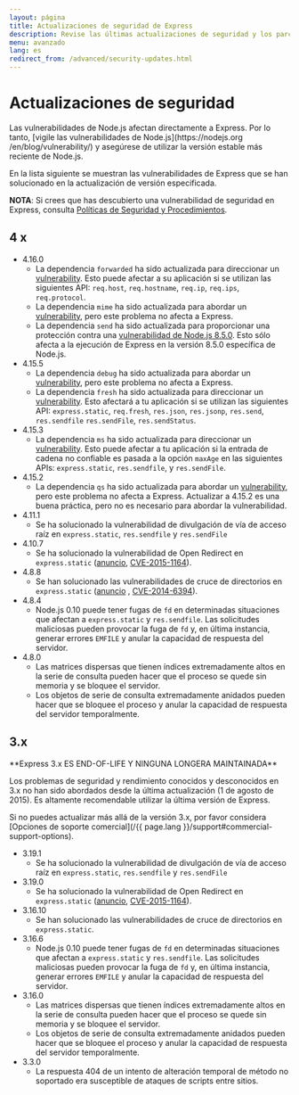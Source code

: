 ```yaml
---
layout: página
title: Actualizaciones de seguridad de Express
description: Revise las últimas actualizaciones de seguridad y los parches de Express.js, incluyendo listas detalladas de vulnerabilidades para diferentes versiones para ayudar a mantener una aplicación segura.
menu: avanzado
lang: es
redirect_from: /advanced/security-updates.html
---
```


# Actualizaciones de seguridad

<div class="doc-box doc-notice" markdown="1">
Las vulnerabilidades de Node.js afectan directamente a Express. Por lo tanto, [vigile las vulnerabilidades de Node.js](https://nodejs.org
/en/blog/vulnerability/) y asegúrese de utilizar la versión estable más reciente de Node.js.
</div>

En la lista siguiente se muestran las vulnerabilidades de Express que se han solucionado en la actualización de versión especificada.

**NOTA**: Si crees que has descubierto una vulnerabilidad de seguridad en Express, consulta
[Políticas de Seguridad y Procedimientos](/{{page.lang}}/resources/contributing.html#security-policies-and-procedures).

## 4 x

- 4.16.0
  - La dependencia `forwarded` ha sido actualizada para direccionar un [vulnerability](https://npmjs.com/advisories/527). Esto puede afectar a su aplicación si se utilizan las siguientes API: `req.host`, `req.hostname`, `req.ip`, `req.ips`, `req.protocol`.
  - La dependencia `mime` ha sido actualizada para abordar un [vulnerability](https://npmjs.com/advisories/535), pero este problema no afecta a Express.
  - La dependencia `send` ha sido actualizada para proporcionar una protección contra una [vulnerabilidad de Node.js 8.5.0](https://nodejs.org/en/blog/vulnerability/september-2017-path-validation/). Esto sólo afecta a la ejecución de Express en la versión 8.5.0 específica de Node.js.
- 4.15.5
  - La dependencia `debug` ha sido actualizada para abordar un [vulnerability](https://snyk.io/vuln/npm:debug:20170905), pero este problema no afecta a Express.
  - La dependencia `fresh` ha sido actualizada para direccionar un [vulnerability](https://npmjs.com/advisories/526). Esto afectará a tu aplicación si se utilizan las siguientes API: `express.static`, `req.fresh`, `res.json`, `res.jsonp`, `res.send`, `res.sendfile` `res.sendFile`, `res.sendStatus`.
- 4.15.3
  - La dependencia `ms` ha sido actualizada para direccionar un [vulnerability](https://snyk.io/vuln/npm:ms:20170412). Esto puede afectar a tu aplicación si la entrada de cadena no confiable es pasada a la opción `maxAge` en las siguientes APIs: `express.static`, `res.sendfile`, y `res.sendFile`.
- 4.15.2
  - La dependencia `qs` ha sido actualizada para abordar un [vulnerability](https://snyk.io/vuln/npm:qs:20170213), pero este problema no afecta a Express. Actualizar a 4.15.2 es una buena práctica, pero no es necesario para abordar la vulnerabilidad.
- 4.11.1
  - Se ha solucionado la vulnerabilidad de divulgación de vía de acceso raíz en `express.static`, `res.sendfile` y `res.sendFile`
- 4.10.7
  - Se ha solucionado la vulnerabilidad de Open Redirect en `express.static` ([anuncio](https://npmjs.com/advisories/35), [CVE-2015-1164](http://cve.mitre.org/cgi-bin/cvename.cgi?name=CVE-2015-1164)).
- 4.8.8
  - Se han solucionado las vulnerabilidades de cruce de directorios en `express.static` ([anuncio](http://npmjs.com/advisories/32) , [CVE-2014-6394](http://cve.mitre.org/cgi-bin/cvename.cgi?name=CVE-2014-6394)).
- 4.8.4
  - Node.js 0.10 puede tener fugas de `fd` en determinadas situaciones que afectan a `express.static` y `res.sendfile`. Las solicitudes maliciosas pueden provocar la fuga de `fd` y, en última instancia, generar errores `EMFILE` y anular la capacidad de respuesta del servidor.
- 4.8.0
  - Las matrices dispersas que tienen índices extremadamente altos en la serie de consulta pueden hacer que el proceso se quede sin memoria y se bloquee el servidor.
  - Los objetos de serie de consulta extremadamente anidados pueden hacer que se bloquee el proceso y anular la capacidad de respuesta del servidor temporalmente.

## 3.x

  <div class="doc-box doc-warn" markdown="1">
  **Express 3.x ES END-OF-LIFE Y NINGUNA LONGERA MAINTAINADA**

Los problemas de seguridad y rendimiento conocidos y desconocidos en 3.x no han sido abordados desde la última actualización (1 de agosto de 2015). Es altamente recomendable utilizar la última versión de Express.

Si no puedes actualizar más allá de la versión 3.x, por favor considera [Opciones de soporte comercial](/{{ page.lang }}/support#commercial-support-options).

  </div>

- 3.19.1
  - Se ha solucionado la vulnerabilidad de divulgación de vía de acceso raíz en `express.static`, `res.sendfile` y `res.sendFile`
- 3.19.0
  - Se ha solucionado la vulnerabilidad de Open Redirect en `express.static` ([anuncio](https://npmjs.com/advisories/35), [CVE-2015-1164](http://cve.mitre.org/cgi-bin/cvename.cgi?name=CVE-2015-1164)).
- 3.16.10
  - Se han solucionado las vulnerabilidades de cruce de directorios en `express.static`.
- 3.16.6
  - Node.js 0.10 puede tener fugas de `fd` en determinadas situaciones que afectan a `express.static` y `res.sendfile`. Las solicitudes maliciosas pueden provocar la fuga de `fd` y, en última instancia, generar errores `EMFILE` y anular la capacidad de respuesta del servidor.
- 3.16.0
  - Las matrices dispersas que tienen índices extremadamente altos en la serie de consulta pueden hacer que el proceso se quede sin memoria y se bloquee el servidor.
  - Los objetos de serie de consulta extremadamente anidados pueden hacer que se bloquee el proceso y anular la capacidad de respuesta del servidor temporalmente.
- 3.3.0
  - La respuesta 404 de un intento de alteración temporal de método no soportado era susceptible de ataques de scripts entre sitios.
